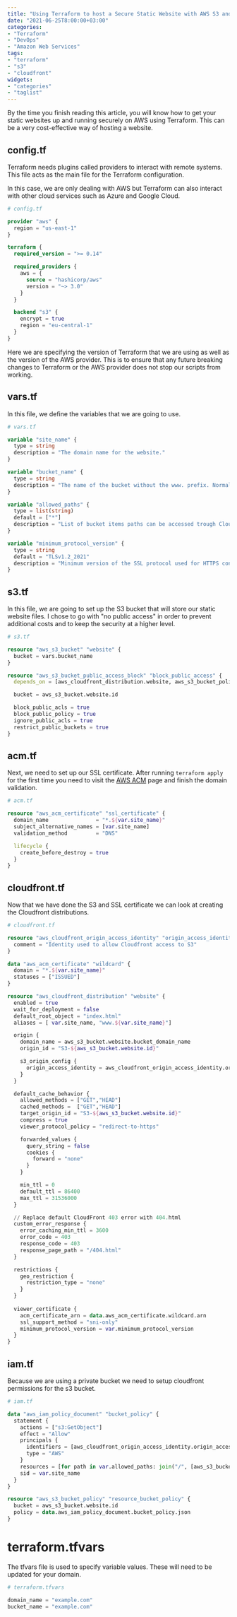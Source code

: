 ```yaml
---
title: "Using Terraform to host a Secure Static Website with AWS S3 and Cloudfront"
date: "2021-06-25T8:00:00+03:00"
categories:
- "Terraform"
- "DevOps"
- "Amazon Web Services"
tags:
- "terraform"
- "s3"
- "cloudfront"
widgets:
- "categories"
- "taglist"
---
```


By the time you finish reading this article, you will know how to get your static websites up and running securely on AWS using Terraform. This can be a very cost-effective way of hosting a website. 

<!--more--> 

## config.tf
Terraform needs plugins called providers to interact with remote systems. 
This file acts as the main file for the Terraform configuration.

In this case, we are only dealing with AWS but Terraform can also interact with other cloud services such as Azure and Google Cloud.

```terraform
# config.tf

provider "aws" {
  region = "us-east-1"
}

terraform {
  required_version = ">= 0.14"

  required_providers {
    aws = {
      source = "hashicorp/aws"
      version = "~> 3.0"
    }
  }

  backend "s3" {
    encrypt = true
    region = "eu-central-1"
  }
}
```
Here we are specifying the version of Terraform that we are using as well as the version of the AWS provider. This is to ensure that any future breaking changes to Terraform or the AWS provider does not stop our scripts from working.


## vars.tf

In this file, we define the variables that we are going to use. 

```terraform
# vars.tf

variable "site_name" {
  type = string
  description = "The domain name for the website."
}

variable "bucket_name" {
  type = string
  description = "The name of the bucket without the www. prefix. Normally domain_name."
}

variable "allowed_paths" {
  type = list(string)
  default = ["*"]
  description = "List of bucket items paths can be accessed trough CloudFront."
}

variable "minimum_protocol_version" {
  type = string
  default = "TLSv1.2_2021"
  description = "Minimum version of the SSL protocol used for HTTPS connections. One of: SSLv3, TLSv1, TLSv1.1_2016, TLSv1.2_2018 , TLSv1.2_2019 and TLSv1.2_2021"
}
```

## s3.tf

In this file, we are going to set up the S3 bucket that will store our static website files. I chose to go with "no public access" in order to prevent additional costs and to keep the security at a higher level.

```terraform
# s3.tf

resource "aws_s3_bucket" "website" {
  bucket = vars.bucket_name
}

resource "aws_s3_bucket_public_access_block" "block_public_access" {
  depends_on = [aws_cloudfront_distribution.website, aws_s3_bucket_policy.resource_bucket_policy]

  bucket = aws_s3_bucket.website.id

  block_public_acls = true
  block_public_policy = true
  ignore_public_acls = true
  restrict_public_buckets = true
}
```
## acm.tf
Next, we need to set up our SSL certificate.
After running `terraform apply` for the first time you need to visit the [AWS ACM](https://console.aws.amazon.com/acm/home?region=us-east-1) page and finish the domain validation.

```terraform
# acm.tf

resource "aws_acm_certificate" "ssl_certificate" {
  domain_name               = "*.${var.site_name}"
  subject_alternative_names = [var.site_name]
  validation_method         = "DNS"

  lifecycle {
    create_before_destroy = true
  }
}
```

## cloudfront.tf
 Now that we have done the S3 and SSL certificate we can look at creating the Cloudfront distributions.

```terraform
# cloudfront.tf

resource "aws_cloudfront_origin_access_identity" "origin_access_identity" {
  comment = "Identity used to allow Cloudfront access to S3"
}

data "aws_acm_certificate" "wildcard" {
  domain = "*.${var.site_name}"
  statuses = ["ISSUED"]
}

resource "aws_cloudfront_distribution" "website" {
  enabled = true
  wait_for_deployment = false
  default_root_object = "index.html"
  aliases = [ var.site_name, "www.${var.site_name}"]

  origin {
    domain_name = aws_s3_bucket.website.bucket_domain_name
    origin_id = "S3-${aws_s3_bucket.website.id}"

    s3_origin_config {
      origin_access_identity = aws_cloudfront_origin_access_identity.origin_access_identity.cloudfront_access_identity_path
    }
  }

  default_cache_behavior {
    allowed_methods = ["GET","HEAD"]
    cached_methods =  ["GET","HEAD"]
    target_origin_id = "S3-${aws_s3_bucket.website.id}"
    compress = true
    viewer_protocol_policy = "redirect-to-https"

    forwarded_values {
      query_string = false
      cookies {
        forward = "none"
      }
    }

    min_ttl = 0
    default_ttl = 86400
    max_ttl = 31536000
  }

  // Replace default CloudFront 403 error with 404.html
  custom_error_response {
    error_caching_min_ttl = 3600
    error_code = 403
    response_code = 403
    response_page_path = "/404.html"
  }

  restrictions {
    geo_restriction {
      restriction_type = "none"
    }
  }
  
  viewer_certificate {
    acm_certificate_arn = data.aws_acm_certificate.wildcard.arn
    ssl_support_method = "sni-only"
    minimum_protocol_version = var.minimum_protocol_version
  }
}
```

## iam.tf
  Because we are using a private bucket we need to setup cloudfront permissions for the s3 bucket.

```terraform
# iam.tf

data "aws_iam_policy_document" "bucket_policy" {
  statement {
    actions = ["s3:GetObject"]
    effect = "Allow"
    principals {
      identifiers = [aws_cloudfront_origin_access_identity.origin_access_identity.iam_arn]
      type = "AWS"
    }
    resources = [for path in var.allowed_paths: join("/", [aws_s3_bucket.website.arn, trimprefix(path,"/")])]
    sid = var.site_name
  }
}

resource "aws_s3_bucket_policy" "resource_bucket_policy" {
  bucket = aws_s3_bucket.website.id
  policy = data.aws_iam_policy_document.bucket_policy.json
}
```

# terraform.tfvars
The tfvars file is used to specify variable values. These will need to be updated for your domain.

```terraform
# terraform.tfvars

domain_name = "example.com"
bucket_name = "example.com"

```

